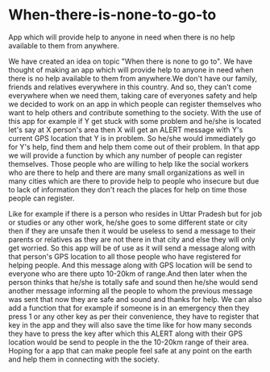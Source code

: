 # When-there-is-none-to-go-to
App which will provide help to anyone in need when there is no help available to them from anywhere.

We have created an idea on topic "When there is none to go to".
We have thought of making an app which will provide help to anyone in need when there is no help available to them from anywhere.We don't have our family, friends and relatives everywhere in this country.
And so, they can't come everywhere when we need them, taking care of everyones safety and help we decided to work on an app in which people can register themselves who want to help others and contribute something to the society.
With the use of this app for example if Y get stuck with some problem and he/she is located let's say at X person's area then X will get an ALERT message with Y's current GPS location that Y is in problem. 
So he/she would immediately go for Y's help, find them and help them come out of their problem.
In that app we will provide a function by which any number of people can register themselves. Those people who are willing to help like the social workers who are there to help and there are many small organizations as well in many cities which are there to provide help to people who insecure but due to lack of information they don't reach the places for help on time those people can register.

Like for example if there is a person who resides in Uttar Pradesh but for job or studies or any other work, he/she goes to some different state or city then if they are unsafe then it would be useless to send a message to their parents or relatives as they are not there in that city and else they will only get worried. So this app will be of use as it will send a message along with that person's GPS location to all those people who have registered for helping people. And this message along with GPS location will be send to everyone who are there upto 10-20km of range.And then later when the person thinks that he/she is totally safe and sound then he/she would send another message informing all the people to whom the previous message was sent that now they are safe and sound and thanks for help.
We can also add a function that for example if someone is in an emergency then they press 1 or any other key as per their convenience,  they have to register that key in the app and they will also save the time like for how many seconds they have to press the key after which this ALERT along with their GPS location would be send to people in the the 10-20km range of their area.
Hoping for a app that can make people feel safe at any point on the earth and help them in connecting with the society.
